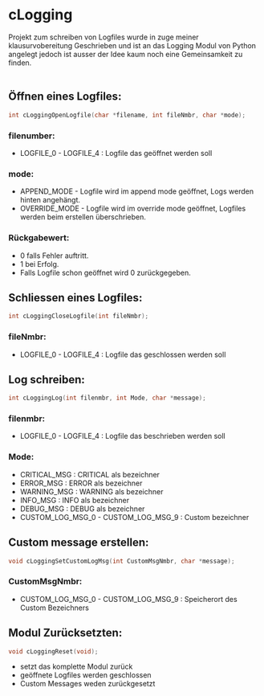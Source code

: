 # cLogging
Projekt zum schreiben von Logfiles wurde in zuge meiner klausurvobereitung Geschrieben und ist an das Logging Modul von Python angelegt jedoch ist ausser der Idee kaum noch eine Gemeinsamkeit zu finden.   
<br/>
## Öffnen eines Logfiles:  
```c
int cLoggingOpenLogfile(char *filename, int fileNmbr, char *mode);
```
### filenumber:  
- LOGFILE_0 - LOGFILE_4 : Logfile das geöffnet werden soll
### mode:  
- APPEND_MODE - Logfile wird im append mode geöffnet, Logs werden hinten angehängt.  
- OVERRIDE_MODE - Logfile wird im override mode geöffnet, Logfiles werden beim erstellen überschrieben.  
### Rückgabewert:  
- 0 falls Fehler auftritt.  
- 1 bei Erfolg.  
- Falls Logfile schon geöffnet wird 0 zurückgegeben.  
  
## Schliessen eines Logfiles:  
```c
int cLoggingCloseLogfile(int fileNmbr);
```
### fileNmbr:  
- LOGFILE_0 - LOGFILE_4 : Logfile das geschlossen werden soll 
## Log schreiben:  
```c
int cLoggingLog(int filenmbr, int Mode, char *message);
```
### filenmbr:  
- LOGFILE_0 - LOGFILE_4 : Logfile das beschrieben werden soll  
### Mode:  
- CRITICAL_MSG : CRITICAL als bezeichner  
- ERROR_MSG : ERROR als bezeichner  
- WARNING_MSG : WARNING als bezeichner  
- INFO_MSG : INFO als bezeichner  
- DEBUG_MSG : DEBUG als bezeichner 
- CUSTOM_LOG_MSG_0 - CUSTOM_LOG_MSG_9 : Custom bezeichner  
## Custom message erstellen: 
```c
void cLoggingSetCustomLogMsg(int CustomMsgNmbr, char *message);
```
### CustomMsgNmbr:  
- CUSTOM_LOG_MSG_0 - CUSTOM_LOG_MSG_9 : Speicherort des Custom Bezeichners  
## Modul Zurücksetzten:  
```c
void cLoggingReset(void);
```
- setzt das komplette Modul zurück  
- geöffnete Logfiles werden geschlossen  
- Custom Messages weden zurückgesetzt  
